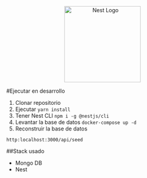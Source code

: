 <p align="center">
  <a href="http://nestjs.com/" target="blank"><img src="https://nestjs.com/img/logo-small.svg" width="200" alt="Nest Logo" /></a>
</p>

#Ejecutar en desarrollo

1. Clonar repositorio
2. Ejecutar 
```yarn install```
3. Tener Nest CLI 
```npm i -g @nestjs/cli```
4. Levantar la base de datos 
```docker-compose up -d```
5. Reconstruir la base de datos
```
http:localhost:3000/api/seed
```

##Stack usado
* Mongo DB
* Nest